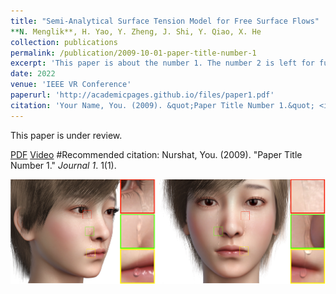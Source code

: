 ```yaml
---
title: "Semi-Analytical Surface Tension Model for Free Surface Flows"
**N. Menglik**, H. Yao, Y. Zheng, J. Shi, Y. Qiao, X. He 
collection: publications
permalink: /publication/2009-10-01-paper-title-number-1
excerpt: 'This paper is about the number 1. The number 2 is left for future work.'
date: 2022
venue: 'IEEE VR Conference'
paperurl: 'http://academicpages.github.io/files/paper1.pdf'
citation: 'Your Name, You. (2009). &quot;Paper Title Number 1.&quot; <i>Journal 1</i>. 1(1).'
---
```

This paper is under review.

[PDF](http://nurshat317.github.io/files/paper1.pdf)
[Video]()
#Recommended citation: Nurshat, You. (2009). "Paper Title Number 1." <i>Journal 1</i>. 1(1).
  
![Tear](/images/Tear.png)